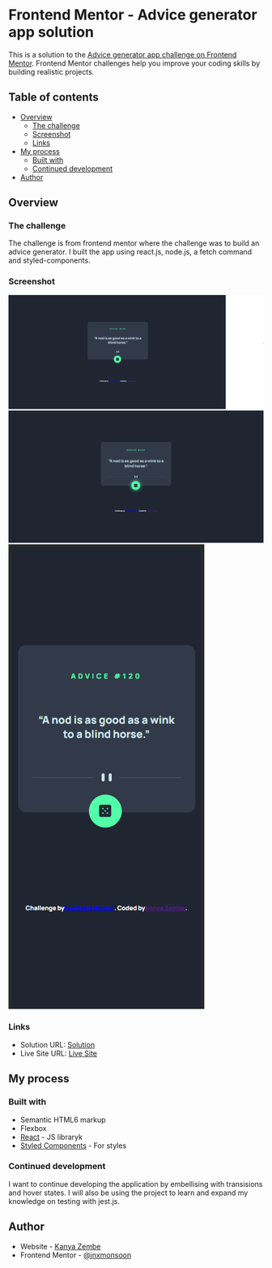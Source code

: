 # Frontend Mentor - Advice generator app solution

This is a solution to the [Advice generator app challenge on Frontend Mentor](https://www.frontendmentor.io/challenges/advice-generator-app-QdUG-13db). Frontend Mentor challenges help you improve your coding skills by building realistic projects.

## Table of contents

- [Overview](#overview)
  - [The challenge](#the-challenge)
  - [Screenshot](#screenshot)
  - [Links](#links)
- [My process](#my-process)
  - [Built with](#built-with)
  - [Continued development](#continued-development)
- [Author](#author)

## Overview

### The challenge

The challenge is from frontend mentor where the challenge was to build an advice generator. I built the app using react.js, node.js, a fetch command and styled-components. 

### Screenshot

![Desktop](/src/images/Desktop%20Image.png)
![Active Button](/src/images/Button%20hover%20state.png)
![Mobile](/src/images/Mobile%20Image.png)

### Links

- Solution URL: [Solution](https://www.frontendmentor.io/solutions/advice-generator-using-react-styled-components-and-fetch-api-sqP1O7umKD)
- Live Site URL: [Live Site](https://advice-generator-zembezn.netlify.app/)

## My process

### Built with

- Semantic HTML6 markup
- Flexbox
- [React](https://reactjs.org/) - JS libraryk
- [Styled Components](https://styled-components.com/) - For styles

### Continued development

I want to continue developing the application by embellising with transisions and hover states. I will also be using the project to learn and expand my knowledge on testing with jest.js. 

## Author

- Website - [Kanya Zembe](https://www.linkedin.com/in/kanya-zembe-96280a2a0/)
- Frontend Mentor - [@jnxmonsoon](https://www.frontendmentor.io/profile/jinxmonsoon)
